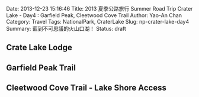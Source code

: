 Date: 2013-12-23 15:16:46
Title: 2013 夏季公路旅行 Summer Road Trip Crater Lake - Day4 : Garfield Peak, Cleetwood Cove Trail
Author: Yao-An Chan
Category: Travel
Tags: NationalPark, CraterLake
Slug: np-crater-lake-day4
Summary: 藍到不可思議的火山口湖！
Status: draft

## Crate Lake Lodge

## Garfield Peak Trail

## Cleetwood Cove Trail - Lake Shore Access
